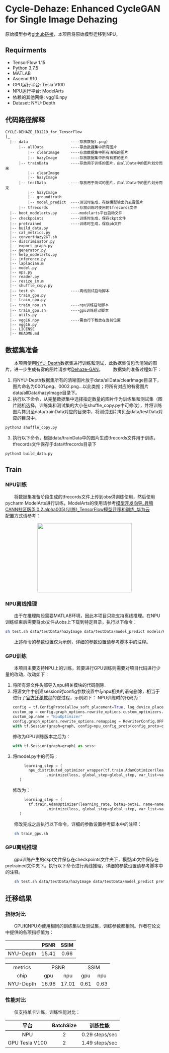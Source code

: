 # Cycle-Dehaze: Enhanced CycleGAN for Single Image Dehazing

原始模型参考[github链接](https://github.com/engindeniz/Cycle-Dehaze)，本项目将原始模型迁移到NPU。

## Requirments

* TensorFlow 1.15
* Python 3.7.5
* MATLAB 
* Ascend 910
* GPU运行平台: Tesla V100
* NPU运行平台: ModelArts
* 依赖的其他网络: vgg16.npy
* Dataset: NYU-Depth

## 代码路径解释

```
CYCLE-DEHAZE_ID1219_for_TensorFlow
|_
  |-- data                   ----存放数据(.png)
      |-- allData            ----存放数据集中所有图片
          |-- clearImage     ----存放数据集中所有清晰的图片
          |-- hazyImage      ----存放数据集中所有有雾的图片
      |-- trainData          ----存放用于训练的图片，由allData中的图片划分而来
          |-- clearImage   
          |-- hazyImage
      |-- testData           ----存放用于测试的图片，由allData中的图片划分而来
          |-- hazyImage
          |-- groundtruth
          |-- model_predict  ----测试时生成，存放模型输出的去雾图片
      |-- tfrecords          ----存放训练时使用的tfrecords文件
  |-- boot_modelarts.py      ----modelarts平台启动文件
  |-- checkpoints            ----训练时生成，保存ckpt文件
  |-- pretrained             ----训练时生成，保存pb文件
  |-- build_data.py
  |-- cal_metrics.py         
  |-- convertHazy2GT.sh
  |-- discriminator.py 
  |-- export_graph.py
  |-- generator.py
  |-- help_modelarts.py
  |-- inference.py
  |-- laplacian.m
  |-- model.py
  |-- ops.py
  |-- reader.py
  |-- resize_im.m
  |-- shuffle_copy.py
  |-- test.sh                ----离线测试启动脚本
  |-- train_gpu.py    
  |-- train_npu.py         
  |-- train_npu.sh           ----npu训练启动脚本
  |-- train_gpu.sh           ----gpu训练启动脚本
  |-- utils.py
  |-- vgg16.npy              ----需自行下载放在当前位置
  |-- vgg16.py
  |-- LICENSE
  |-- README.md

```

## 数据集准备
&ensp;&ensp;&ensp;&ensp;本项目使用[NYU-Depth](https://cs.nyu.edu/~silberman/datasets/nyu_depth_v2.html#raw_parts)数据集进行训练和测试，此数据集仅包含清晰的图片，进一步生成有雾的图片请参考[Dehaze-GAN](https://www.jianshu.com/p/38911d0f2a29)。
&ensp;&ensp;&ensp;&ensp;数据集的准备过程如下：
1. 将NYU-Depth数据集所有的清晰图片放于data/allData/clearImage目录下，图片命名为0001.png、0002.png...以此类推；将所有对应的有雾图片data/allData/hazyImage目录下。
2. 执行以下命令，从完整数据集中选择指定数量的图片作为训练集和测试集（图片随机选择，训练集和测试集的大小在shuffle_copy.py中可修改），并将训练图片拷贝至data/trainData对应的目录中，将测试图片拷贝至data/testData对应的目录中。
```python
python3 shuffle_copy.py
```
3. 执行以下命令，根据data/trainData中的图片生成tfrecords文件用于训练，tfrecords文件保存于data/tfrecords目录下
```python
python3 build_data.py
```

## Train
### NPU训练
&ensp;&ensp;&ensp;&ensp;将数据集准备阶段生成的tfrecords文件上传到obs供训练使用，然后使用pycharm ModelArts进行训练，ModelArts的使用请参考[模型开发向导_昇腾CANN社区版(5.0.2.alpha005)(训练)_TensorFlow模型迁移和训练_华为云](https://support.huaweicloud.com/tfmigr-cann502alpha5training/atlasmprtg_13_9002.html)
&ensp;&ensp;&ensp;&ensp;配置方式请参考：
<div align="center">
<img src="figure/modelarts_config.png" width="300" height="220">
</div>

### NPU离线推理
&ensp;&ensp;&ensp;&ensp;由于在推理阶段需要MATLAB环境，因此本项目只能支持离线推理。在NPU训练结束后需要将pb文件从obs上下载到特定目录，执行以下命令：
```sh
sh test.sh data/testData/hazyImage data/testData/model_predict models/Hazy2GT.pb
```
&ensp;&ensp;&ensp;&ensp;上述命令的参数设置仅为示例，详细的参数设置请参考脚本中的注释。

### GPU训练
&ensp;&ensp;&ensp;&ensp;本项目主要支持NPU上的训练，若要进行GPU训练则需要对项目代码进行少量的改动，改动如下：
1. 将所有源文件头部导入npu相关模块的代码删除.
2. 将源文件中创建session时config参数设置中与npu相关的语句删除，相当于进行了[官方迁移教程](https://support.huaweicloud.com/tfmigr-cann504alpha2training/atlasmprtg_13_0011.html)的逆过程，示例如下：
   NPU训练时的代码为：
   ```python
   config = tf.ConfigProto(allow_soft_placement=True, log_device_placement=False)
   custom_op = config.graph_options.rewrite_options.custom_optimizers.add()
   custom_op.name = "NpuOptimizer"
   config.graph_options.rewrite_options.remapping = RewriterConfig.OFF 
   with tf.Session(graph=graph, config=npu_config_proto(config_proto=config)) as sess:
   ```
   修改为GPU训练版本之后为：
   ```python
   with tf.Session(graph=graph) as sess:
   ```
3. 将model.py中的代码：
   ```python
        learning_step = (
          npu_distributed_optimizer_wrapper(tf.train.AdamOptimizer(learning_rate, beta1=beta1, name=name))
                  .minimize(loss, global_step=global_step, var_list=variables)
      )
   ```
   修改为：
   ```python
        learning_step = (
          tf.train.AdamOptimizer(learning_rate, beta1=beta1, name=name)
                  .minimize(loss, global_step=global_step, var_list=variables)
      )
   ```
&ensp;&ensp;&ensp;&ensp;修改完成之后执行以下命令，详细的参数设置参考脚本中的注释：
```sh
    sh train_gpu.sh
```
### GPU离线推理
&ensp;&ensp;&ensp;&ensp;gpu训练产生的ckpt文件保存在checkpoints文件夹下，模型pb文件保存在pretrained文件夹下。执行以下命令进行离线推理，详细的参数设置请参考脚本中的注释。
```sh
    sh test.sh data/testData/hazyImage data/testData/model_predict pretrained/Hazy2GT.pb
```

## 迁移结果
### 指标对比
&ensp;&ensp;&ensp;&ensp;GPU和NPU均使用相同的训练集以及测试集，训练参数都相同。作者在论文中提供的各项指标值为：


||PSNR|SSIM|
|:------:|:------:|:------:|
|NYU-Depth|15.41|0.66|



<table align="center">
    <tr>
        <td align="center">metrics</td> 
        <td colspan="2" align="center">PSNR</td> 
        <td colspan="2" align="center">SSIM</td>
   </tr>
   <tr>
        <td align="center">chip</td> 
        <td align="center">gpu</td> 
        <td align="center">npu</td>
        <td align="center">gpu</td>
        <td align="center">npu</td>
   </tr>
    <tr>
        <td align="center">NYU-Depth</td> 
        <td align="center">16.96</td> 
        <td align="center">17.01</td>
        <td align="center">0.61</td>
        <td align="center">0.63</td>    
    </tr>
</table>

### 性能对比
&ensp;&ensp;&ensp;&ensp;仅支持单卡训练，训练性能对比：

|平台|BatchSize|训练性能|
|:------:|:------:|:------:|
|NPU|2|0.29 steps/sec|
|GPU Tesla V100|2|1.49 steps/sec|